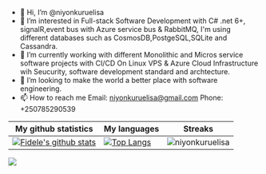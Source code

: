 - 👋 Hi, I’m @niyonkuruelisa
- 👀 I’m interested in Full-stack Software Development with C# .net 6+, signalR,event bus with Azure service bus & RabbitMQ, I'm using different databases such as CosmosDB,PostgeSQL,SQLite and Cassandra.
- 🌱 I’m currently working with different Monolithic and Micros service software projects with CI/CD On Linux VPS & Azure Cloud Infrastructure wih Seucurity, software development standard and archtecture.
- 💞️ I’m looking to make the world a better place with software engineering.
- 📫 How to reach me 
Email: niyonkuruelisa@gmail.com
Phone: +250785290539

|My github statistics|My languages|Streaks|
|-|-|-|
|[![Fidele's github stats](https://github-readme-stats.vercel.app/api?username=niyonkuruelisa&count_private=true&show_icons=true&theme=dark&hide_title=true)](https://github.com/niyonkuruelisa)|[![Top Langs](https://github-readme-stats.vercel.app/api/top-langs/?username=niyonkuruelisa&show_icons=true&langs_count=10&theme=dark&layout=compact&hide_title=true)](https://github.com/niyonkuruelisa)|![niyonkuruelisa](https://github-readme-streak-stats.herokuapp.com/?user=niyonkuruelisa&theme=dark)

![](https://komarev.com/ghpvc/?username=niyonkuruelisa)
<!---
niyonkuruelisa/niyonkuruelisa is a ✨ special ✨ repository because its `README.md` (this file) appears on your GitHub profile.
You can click the Preview link to take a look at your changes.
--->
